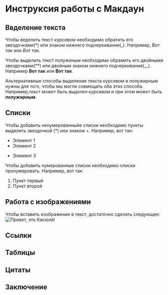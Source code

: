 # Инструксия работы с Макдаун

## Ввделение текста

Чтобы веделить текст курсивом необходимо обратить его звездочками(*) или знаком нижнего подчеркивания(_). Например, *Вот так* или _Вот так_.

Чтобы выделить текст полужиным необходими обрамить его двойными звездочками(**) или двойным знаком нижнего подчеркивания(__). Например **Вот так** или __Вот так__.

Альтернативные способы выделения текста курсивом и полужирным нужны для того, чтобы мы могли совмещать оба этих способа. Например,_текст может быть выделен курсивом и при этом может быть **полужирным**_.

## Списки

Чтобы добавить ненумерованныйе списки необходимо пункты выделить звездочкой (*) или знаком +. Например, вот так: 
* Элемент 1
* Элемент 2
+ Элемент 3

Чтобы добавить нумерованные списки необходимо списки пронумеровать. Например, вот так:
1. Пункт первый
2. Пункт второй

## Работа с изображениями

Чтобы вставить изображение в текст, достаточно сделать следующее: 
![Привет, это Кисюля!]() 

## Cсылки


## Таблицы

## Цитаты

## Заключение


